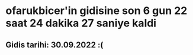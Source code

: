 # ofarukbicer'in gidisine son 6 gun 22 saat 24 dakika 27 saniye kaldi

## Gidis tarihi: 30.09.2022 :(